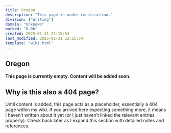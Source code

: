 ```yaml
---
title: Oregon
description: "This page is under construction."
division: ["Writing"]
domain: "Unknown"
worked: "0.0h"
created: 2025-01-31 22:15:54
last_modified: 2025-01-31 22:15:54
template: "wiki.html"
---
```


## Oregon

**This page is currently empty. Content will be added soon.**

## Why is this also a 404 page?
Until content is added, this page acts as a placeholder, essentially a 404 page within my wiki. If you arrived here expecting something more, it means I haven’t written about it yet (or I just haven’t linked the relevant entries properly). Check back later as I expand this section with detailed notes and references.